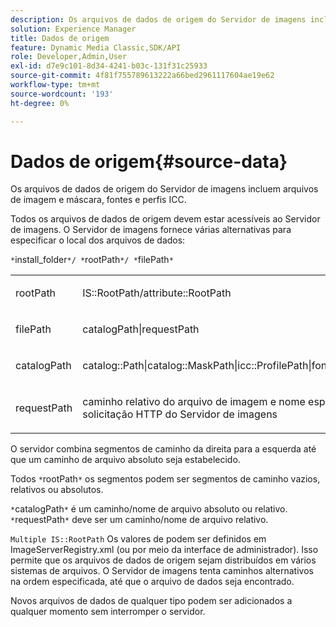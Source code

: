 ```yaml
---
description: Os arquivos de dados de origem do Servidor de imagens incluem arquivos de imagem e máscara, fontes e perfis ICC.
solution: Experience Manager
title: Dados de origem
feature: Dynamic Media Classic,SDK/API
role: Developer,Admin,User
exl-id: d7e9c101-8d34-4241-b03c-131f31c25933
source-git-commit: 4f81f755789613222a66bed2961117604ae19e62
workflow-type: tm+mt
source-wordcount: '193'
ht-degree: 0%

---
```


# Dados de origem{#source-data}

Os arquivos de dados de origem do Servidor de imagens incluem arquivos de imagem e máscara, fontes e perfis ICC.

Todos os arquivos de dados de origem devem estar acessíveis ao Servidor de imagens. O Servidor de imagens fornece várias alternativas para especificar o local dos arquivos de dados:

`*`install_folder`*/ *`rootPath`*/ *`filePath`*`

<table id="simpletable_26686444C7EF46D6BC4C0490C8010BF9"> 
 <tr class="strow"> 
  <td class="stentry"> <p><span class="codeph"> <span class="varname"> rootPath</span></span> </p></td> 
  <td class="stentry"> <p><span class="codeph"> IS::RootPath/attribute::RootPath</span> </p></td> 
 </tr> 
 <tr class="strow"> 
  <td class="stentry"> <p><span class="codeph"> <span class="varname"> filePath </span></span> </p></td> 
  <td class="stentry"> <p><span class="codeph"> catalogPath|requestPath</span> </p></td> 
 </tr> 
 <tr class="strow"> 
  <td class="stentry"> <p><span class="codeph"> <span class="varname"> catalogPath</span></span> </p></td> 
  <td class="stentry"> <p><span class="codeph"> catalog::Path|catalog::MaskPath|icc::ProfilePath|font::FontPath|font::MetricsPath</span> </p></td> 
 </tr> 
 <tr class="strow"> 
  <td class="stentry"> <p><span class="codeph"> <span class="varname"> requestPath</span></span> </p></td> 
  <td class="stentry"> <p><span class="codeph"> caminho relativo do arquivo de imagem e nome especificados em uma solicitação HTTP do Servidor de imagens</span> </p></td> 
 </tr> 
</table>

O servidor combina segmentos de caminho da direita para a esquerda até que um caminho de arquivo absoluto seja estabelecido.

Todos `*`rootPath`*` os segmentos podem ser segmentos de caminho vazios, relativos ou absolutos.

`*`catalogPath`*` é um caminho/nome de arquivo absoluto ou relativo. `*`requestPath`*` deve ser um caminho/nome de arquivo relativo.

`Multiple IS::RootPath` Os valores de podem ser definidos em ImageServerRegistry.xml (ou por meio da interface de administrador). Isso permite que os arquivos de dados de origem sejam distribuídos em vários sistemas de arquivos. O Servidor de imagens tenta caminhos alternativos na ordem especificada, até que o arquivo de dados seja encontrado.

Novos arquivos de dados de qualquer tipo podem ser adicionados a qualquer momento sem interromper o servidor.
